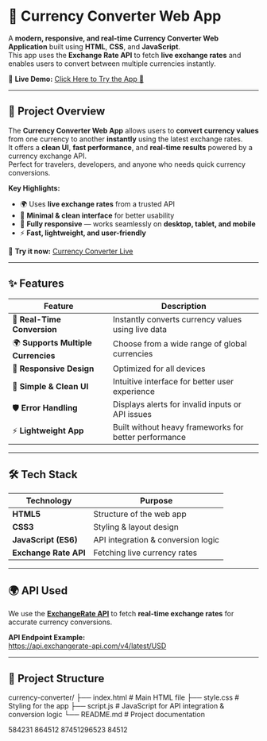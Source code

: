 # 💱 Currency Converter Web App  

A **modern, responsive, and real-time** **Currency Converter Web Application** built using **HTML**, **CSS**, and **JavaScript**.  
This app uses the **Exchange Rate API** to fetch **live exchange rates** and enables users to convert between multiple currencies instantly.  

🔗 **Live Demo:** [Click Here to Try the App 🚀](https://papri221003.github.io/Currency_Converter/)

---

## 📌 Project Overview  

The **Currency Converter Web App** allows users to **convert currency values** from one currency to another **instantly** using the latest exchange rates.  
It offers a **clean UI**, **fast performance**, and **real-time results** powered by a currency exchange API.  
Perfect for travelers, developers, and anyone who needs quick currency conversions.  

**Key Highlights:**  
- 🌍 Uses **live exchange rates** from a trusted API  
- 🎨 **Minimal & clean interface** for better usability  
- 📱 **Fully responsive** — works seamlessly on **desktop, tablet, and mobile**  
- ⚡ **Fast, lightweight, and user-friendly**  

🔗 **Try it now:** [Currency Converter Live](https://papri221003.github.io/Currency_Converter/)

---

## ✨ Features  

| Feature                  | Description |
|------------------------|------------|
| 🔄 **Real-Time Conversion** | Instantly converts currency values using live data |
| 🌍 **Supports Multiple Currencies** | Choose from a wide range of global currencies |
| 📱 **Responsive Design** | Optimized for all devices |
| 🎨 **Simple & Clean UI** | Intuitive interface for better user experience |
| 🛡️ **Error Handling** | Displays alerts for invalid inputs or API issues |
| ⚡ **Lightweight App** | Built without heavy frameworks for better performance |

---

## 🛠️ Tech Stack  

| Technology           | Purpose                             |
|---------------------|--------------------------------------|
| **HTML5**          | Structure of the web app            |
| **CSS3**           | Styling & layout design             |
| **JavaScript (ES6)** | API integration & conversion logic |
| **Exchange Rate API** | Fetching live currency rates      |

---

## 🌍 API Used  

We use the **[ExchangeRate API](https://api.exchangerate-api.com/)** to fetch **real-time exchange rates** for accurate currency conversions.  

**API Endpoint Example:**  
https://api.exchangerate-api.com/v4/latest/USD


---

## 📂 Project Structure  



currency-converter/
├── index.html # Main HTML file
├── style.css # Styling for the app
├── script.js # JavaScript for API integration & conversion logic
└── README.md # Project documentation



584231
864512
87451296523
84512
